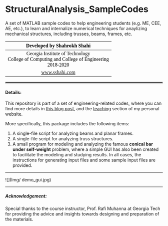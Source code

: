 # StructuralAnalysis_SampleCodes
A set of MATLAB sample codes to help engineering students (e.g. ME, CEE, AE, etc.), to learn and internalize numerical techniques for anaylizing mechanical structures, including trusses, beams, frames, etc.


| <div style="text-align:center"><span style="color:black; font-family:Georgia; font-size:1em;">Developed by Shahrokh Shahi</span></div>|
|:----------|
| <div style="text-align:center"><span style="color:black; font-family:Georgia; font-size:1em;">Georgia Institute of Technology <br> College of Computing and College of Engineering <br> 2018-2020</span></div>|
| <div style="text-align:center"><span style="color:black; font-family:Georgia; font-size:1em;"><a  href="https://www.sshahi.com" target="_blank">www.sshahi.com</span></div>|


<hr style="border:2px solid gray;">

#### Details:
This repository is part of a set of engineering-related codes, where you can find more details in <a href="https://www.sshahi.com/projects/cse-fem-demo/" target="_blank">this blog post</a>, and the <a href="https://www.sshahi.com/teaching/" target="_blank">teaching</a> section of my personal website.


More specifically, this package includes the following items:
1.	A single-file script for analyzing beams and planar frames.
2.	A single-file script for analyzing truss structures.
3.	A small program for modeling and analyzing the famous __conical bar under self-weight__ problem, where a simple GUI has also been created to facilitate the modeling and studying results.
In all cases, the instructions for generating input files and some sample input files are provided.
----
![](Img/ demo_gui.jpg)
<br>


----
##### Acknowledgement: 
Special thanks to the course instructor, Prof. Rafi Muhanna at Georgia Tech for providing the advice and insights towards designing and preparation of the materials.
